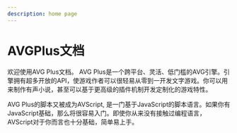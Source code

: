 ```yaml
---
description: home page
---
```


# AVGPlus文档

欢迎使用AVG Plus文档。 AVG Plus是一个跨平台、灵活、低门槛的AVG引擎。引擎拥有超多开放的API，使游戏作者可以很轻易从零到一开发文字游戏。你可以用来制作有声小说，甚至可以基于更高级的插件机制开发定制化的游戏特性。

 AVG Plus的脚本又被成为AVScript, 是一门基于JavaScript的脚本语言。如果你有JavaScript基础，那么将很容易入门。即使你从来没有接触过编程语言，AVScript对于你而言也十分基础，简单易上手。

